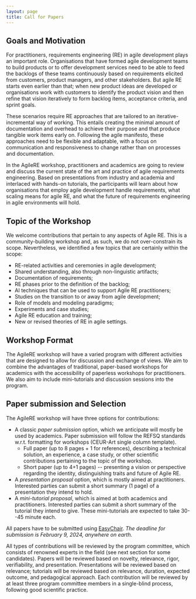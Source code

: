 ```yaml
---
layout: page
title: Call for Papers
---
```


## Goals and Motivation

For practitioners, requirements engineering (RE) in agile development plays an important role. Organisations that have formed agile development teams to build products or to offer development services need to be able to feed the backlogs of these teams continuously based on requirements elicited from customers, product managers, and other stakeholders. But agile RE starts even earlier than that; when new product ideas are developed or organisations work with customers to identify the product vision and then refine that vision iteratively to form backlog items, acceptance criteria, and sprint goals.

These scenarios require RE approaches that are tailored to an iterative-incremental way of working. This entails creating the minimal amount of documentation and overhead to achieve their purpose and that produce tangible work items early on. Following the agile manifesto, these approaches need to be flexible and adaptable, with a focus on communication and responsiveness to change rather than on processes and documentation.

In the AgileRE workshop, practitioners and academics are going to review and discuss the current state of the art and practice of agile requirements engineering. Based on presentations from industry and academia and interlaced with hands-on tutorials, the participants will learn about how organisations that employ agile development handle requirements, what scaling means for agile RE, and what the future of requirements engineering in agile environments will hold.

## Topic of the Workshop

We welcome contributions that pertain to any aspects of Agile RE. This is a community-building workshop and, as such, we do not over-constrain its scope. Nevertheless, we identified a few topics that are certainly within the scope:

 * RE-related activities and ceremonies in agile development;
 * Shared understanding, also through non-linguistic artifacts;
 * Documentation of requirements;
 * RE phases prior to the definition of the backlog;
 * AI techniques that can be used to support Agile RE practitioners;
 * Studies on the transition to or away from agile development;
 * Role of models and modeling paradigms;
 * Experiments and case studies;
 * Agile RE education and training;
 * New or revised theories of RE in agile settings.

## Workshop Format
 
The AgileRE workshop will have a varied program with different activities that are designed to allow for discussion and exchange of views. We aim to combine the advantages of traditional, paper-based workshops for academics with the accessibility of paperless workshops for practitioners. We also aim to include mini-tutorials and discussion sessions into the program.

## Paper submission and Selection

The AgileRE workshop will have three options for contributions:

 * A classic *paper submission* option, which we anticipate will mostly be used by academics. Paper submission will follow the REFSQ standards w.r.t. formatting for workshops (CEUR-Art single column template).
   * Full paper (up to 8 pages + 1 for references), describing a technical solution, an experience, a case study, or other scientific contributions pertaining to the topic of the workshop.
   * Short paper (up to 4+1 pages) -- presenting a vision or perspective regarding the identity, distinguishing traits and future of Agile RE.
 * A *presentation proposal* option, which is mostly aimed at practitioners. Interested parties can submit a short summary (1 page) of a presentation they intend to hold. 
 * A *mini-tutorial proposal*, which is aimed at both academics and practitioners. Interested parties can submit a short summary of the tutorial they intend to give. These mini-tutorials are expected to take 30--45 minute each.

 All papers have to be submitted using [EasyChair](https://easychair.org/conferences/?conf=agilere2024). *The deadline for submission is February 9, 2024, anywhere on earth.*

All types of contributions will be reviewed by the program committee, which consists of renowned experts in the field (see next section for some candidates). Papers will be reviewed based on novelty, relevance, rigor, verifiability, and presentation. Presentations will be reviewed based on relevance; tutorials will be reviewed based on relevance, duration, expected outcome, and pedagogical approach.
Each contribution will be reviewed by at least three program committee members in a single-blind process, following good scientific practice.